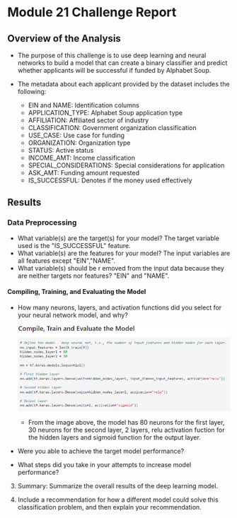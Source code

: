 # Module 21 Challenge Report

## Overview of the Analysis

* The purpose of this challenge is to use deep learning and neural networks to build a model that can create a binary classifier and predict whether applicants will be successful if funded by Alphabet Soup.

* The metadata about each applicant provided by the dataset includes the following:
    * EIN and NAME: Identification columns
    * APPLICATION_TYPE: Alphabet Soup application type
    * AFFILIATION: Affiliated sector of industry
    * CLASSIFICATION: Government organization classification
    * USE_CASE: Use case for funding
    * ORGANIZATION: Organization type
    * STATUS: Active status
    * INCOME_AMT: Income classification
    * SPECIAL_CONSIDERATIONS: Special considerations for application
    * ASK_AMT: Funding amount requested
    * IS_SUCCESSFUL: Denotes if the money used effectively

## Results

### Data Preprocessing
* What variable(s) are the target(s) for your model?
    The target variable used is the "IS_SUCCESSFUL" feature.
* What variable(s) are the features for your model?
    The input variables are all features except "EIN","NAME". 
* What variable(s) should be r
emoved from the input data because they are neither targets nor features?
    "EIN" and "NAME".

#### Compiling, Training, and Evaluating the Model
* How many neurons, layers, and activation functions did you select for your neural network model, and why?
    
    ![Model Hyperparameters](Images/Model_HyperParameters.PNG)

    * From the image above, the model has 80 neurons for the first layer, 30 neurons for the second layer, 2 layers, relu activation fuction for the hidden layers and sigmoid function for the output layer.

* Were you able to achieve the target model performance?
* What steps did you take in your attempts to increase model performance?

3. Summary: Summarize the overall results of the deep learning model. 

4. Include a recommendation for how a different model could solve this classification problem, and then explain your recommendation.